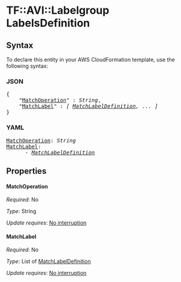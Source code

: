 # TF::AVI::Labelgroup LabelsDefinition

## Syntax

To declare this entity in your AWS CloudFormation template, use the following syntax:

### JSON

<pre>
{
    "<a href="#matchoperation" title="MatchOperation">MatchOperation</a>" : <i>String</i>,
    "<a href="#matchlabel" title="MatchLabel">MatchLabel</a>" : <i>[ <a href="matchlabeldefinition.md">MatchLabelDefinition</a>, ... ]</i>
}
</pre>

### YAML

<pre>
<a href="#matchoperation" title="MatchOperation">MatchOperation</a>: <i>String</i>
<a href="#matchlabel" title="MatchLabel">MatchLabel</a>: <i>
      - <a href="matchlabeldefinition.md">MatchLabelDefinition</a></i>
</pre>

## Properties

#### MatchOperation

_Required_: No

_Type_: String

_Update requires_: [No interruption](https://docs.aws.amazon.com/AWSCloudFormation/latest/UserGuide/using-cfn-updating-stacks-update-behaviors.html#update-no-interrupt)

#### MatchLabel

_Required_: No

_Type_: List of <a href="matchlabeldefinition.md">MatchLabelDefinition</a>

_Update requires_: [No interruption](https://docs.aws.amazon.com/AWSCloudFormation/latest/UserGuide/using-cfn-updating-stacks-update-behaviors.html#update-no-interrupt)

